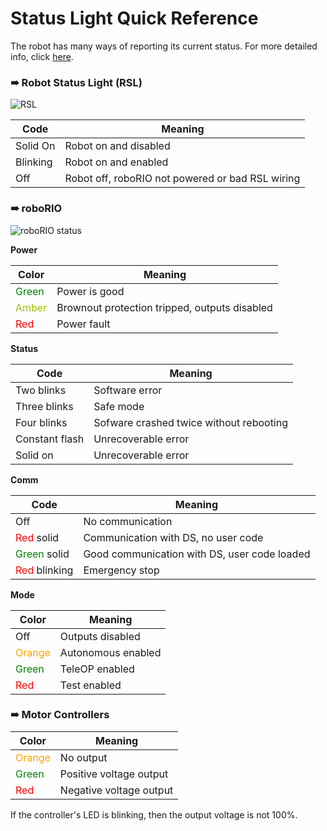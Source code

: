 # Status Light Quick Reference

The robot has many ways of reporting its current status. For more detailed info, click [here](http://wpilib.screenstepslive.com/s/4485/m/24166/l/144972-status-light-quick-reference).

### ➠ Robot Status Light (RSL)

![RSL](http://mililanirobotics.gitbooks.io/frc-electrical-bible/content/roboRIO/rsl.jpg)

| Code     | Meaning                                          |
| -------- | -------------------------------------------------|
| Solid On | Robot on and disabled                            |
| Blinking | Robot on and enabled                             |
| Off      | Robot off, roboRIO not powered or bad RSL wiring |


### ➠ roboRIO

![roboRIO status](http://team358.org/files/programming/ControlSystem2015-2019/images/roboRIO-StatusLights.jpg)

**Power**

| Color | Meaning                                       |
| ----- | --------------------------------------------- |
| <font color=green>Green</font> | Power is good                                 |
| <font color=amber>Amber</font> | Brownout protection tripped, outputs disabled |
| <font color=red>Red</font>   | Power fault                                   |

**Status**

| Code | Meaning |
| ---- | ------- |
| Two blinks | Software error |
| Three blinks | Safe mode |
| Four blinks | Sofware crashed twice without rebooting |
| Constant flash | Unrecoverable error |
| Solid on | Unrecoverable error|

**Comm**

| Code | Meaning |
| ---- | ------- |
| Off  | No communication |
| <font color=red>Red</font> solid | Communication with DS, no user code |
| <font color=green>Green</font> solid | Good communication with DS, user code loaded |
| <font color=red>Red</font> blinking | Emergency stop |

**Mode**

| Color | Meaning |
| ---- | ------- |
| Off  | Outputs disabled |
| <font color=orange>Orange</font> | Autonomous enabled |
| <font color=green>Green</font> | TeleOP enabled |
| <font color=red>Red</font> | Test enabled |

### ➠ Motor Controllers

| Color | Meaning |
| ---- | ------- |
| <font color=orange>Orange</font> | No output |
| <font color=green>Green</font> | Positive voltage output |
| <font color=red>Red</font> | Negative voltage output |

If the controller's LED is blinking, then the output voltage is not 100%.